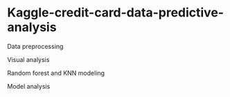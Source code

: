 # Kaggle-credit-card-data-predictive-analysis

Data preprocessing

Visual analysis

Random forest and KNN modeling

Model analysis

